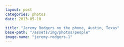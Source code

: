 ```yaml
---
layout: post
categories: photos
date: 2013-05-10

title: "Jeremy Rodgers on the phone, Austin, Texas"
base-path: "/assets/img/photos/people"
image-name: "jeremy-rodgers-1"
---
```

